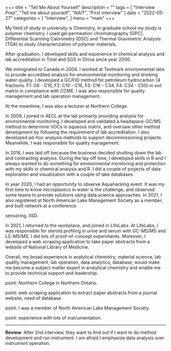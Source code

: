 +++
title = "Tell Me About Yourself"
description = ""
tags = [
    "Interview Prep",
    "Tell me about yourself",
    "NAIT",
    "First interview"
]
date = "2022-05-27"
categories = [
    "Interview",
]
menu = "main"
+++

My field of study in university is Chemistry, in graduate school my study is polymer chemistry.  I used gel permeation chromatography (GPC), Differential Scanning Calorimetry (DSC) and Thermal Gravimetric Analysis (TGA) to study characterization of polymer materials.  

After graduation, I developed skills and experience in chemical analysis and lab accreditation in Total and SGS in China since year 2000.  

We immigrated to Canada in 2004.  I worked at Testmark environmental labs to provide accredited analysis for environmental monitoring and drinking water quality.  I developed a GC/FID method for petroleum hydrocarbon (4 fractions. F1: C6 - C10, F2: C10 - C16, F3: C16 - C34, F4: C34 - C50) in soil matrix in compliance with CCME.  I was also responsible for quality management and lab operation management.  

At the meantime, I was also a lecturer at Northern College.  

In 2009, I joined in AECL at the lab primarily providing analysis for environmental monitoring.  I developed and validated a headspace-GC/MS method to determine VOCs in aqueous matrix, and oversaw other method development by following the requirement of lab accreditation.  I also developed ad-hoc analysis methods to support decommissioning projects.  Meanwhile, I was responsible for quality management.

In 2016, I was laid off because the business decided shutting down the lab and contracting analysis.  During the lay-off time, I developed skills in R and I always wanted to do something for environmental monitoring and protection with my skills in chemical analysis and R. I did a couple of projects of data exploration and visualization with a couple of lake databases.  

In year 2020, I had an opportunity to observe Aquahacking event.  It was my first time to know microplastics in water is the challenge, and observed some teams to provide solutions using data science approaches.  In 2021, I also registered at North American Lake Management Society as a member, and built network at a conference.  

sensoring, IISD.      

In 2021, I returned to the workplace, and joined in LifeLabs.  At LifeLabs, I was responsible for steroid profiling in urine and serum with GC-MS/MS and LC-MS/MS. I did lots of proof-of-concept experiments. Moreover, I developed a web scraping application to take paper abstracts from a website of National Library of Medicine.

Overall, my broad experience in analytical chemistry, material science, lab quality management, lab operation, data analytics, database, would make me become a subject matter expert in analytical chemistry and enable me to provide technical support and leadership.


point: Northern College in Northern Ontario.  

point: web scraping application to extract paper abstracts from a journal website, need of database

point: I was a member of North American Lake Management Society.  

point: experience with lots of instrumentation. 


***
**Review**:
After 2nd interview, they want to find out if I want to do method development and run instrument.  I am afraid I emphasize data analysis over instrument operation.